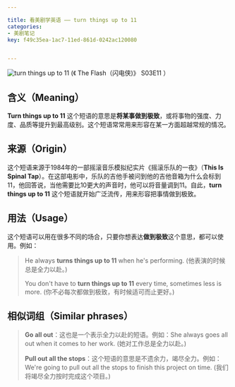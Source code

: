 ```yaml
---

title: 看美剧学英语 —— turn things up to 11
categories:
- 美剧笔记
key: f49c35ea-1ac7-11ed-861d-0242ac120080


---
```



![turn things up to 11](https://icdb-images.oss-cn-hangzhou.aliyuncs.com/news/2023/07/27/SCR-20230726-rmbl.jpeg)
(《 The Flash（闪电侠)》 S03E11 ）

## 含义（Meaning）

**Turn things up to 11** 这个短语的意思是**将某事做到极致**，或将事物的强度、力度、品质等提升到最高级别。这个短语常常用来形容在某一方面超越常规的情况。

## 来源（Origin）

这个短语来源于1984年的一部摇滚音乐模拟纪实片《摇滚乐队的一夜》（**This Is Spinal Tap**）。在这部电影中，乐队的吉他手被问到他的吉他音箱为什么会标到11，他回答说，当他需要比10更大的声音时，他可以将音量调到11。自此，**turn things up to 11** 这个短语就开始广泛流传，用来形容把事情做到极致。

## 用法（Usage）

这个短语可以用在很多不同的场合，只要你想表达**做到极致**这个意思，都可以使用。例如：

> He always **turns things up to 11** when he's performing. (他表演的时候总是全力以赴。)
>
>You don't have to **turn things up to 11** every time, sometimes less is more. (你不必每次都做到极致，有时候适可而止更好。)

## 相似词组（Similar phrases）

> **Go all out**：这也是一个表示全力以赴的短语。例如：She always goes all out when it comes to her work. (她对工作总是全力以赴。)
>
> **Pull out all the stops**：这个短语的意思是不遗余力，竭尽全力。例如：We're going to pull out all the stops to finish this project on time. (我们将竭尽全力按时完成这个项目。)
